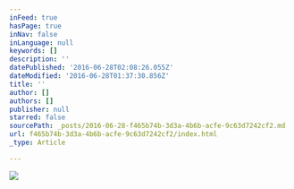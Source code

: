 ```yaml
---
inFeed: true
hasPage: true
inNav: false
inLanguage: null
keywords: []
description: ''
datePublished: '2016-06-28T02:08:26.055Z'
dateModified: '2016-06-28T01:37:30.856Z'
title: ''
author: []
authors: []
publisher: null
starred: false
sourcePath: _posts/2016-06-28-f465b74b-3d3a-4b6b-acfe-9c63d7242cf2.md
url: f465b74b-3d3a-4b6b-acfe-9c63d7242cf2/index.html
_type: Article

---
```

![](https://the-grid-user-content.s3-us-west-2.amazonaws.com/e3a98ecf-7c84-4382-87bf-f37fffc3c076.jpg)